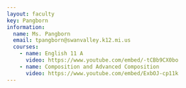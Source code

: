 ```yaml
---
layout: faculty
key: Pangborn
information:
  name: Ms. Pangborn
  email: tpangborn@swanvalley.k12.mi.us
  courses:
    - name: English 11 A
      video: https://www.youtube.com/embed/-tCBb9CX0bo
    - name: Composition and Advanced Composition
      video: https://www.youtube.com/embed/ExbOJ-cp11k
---
```

